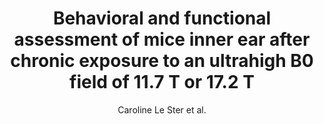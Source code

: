 ---
cat: ciel
subcat: midas
bestof: false
author: Caroline Le Ster et al.
title: Behavioral and functional assessment of mice inner ear after chronic exposure to an ultrahigh B0 field of 11.7 T or 17.2 T
journal: Magnetic Resonance in Medicine
year: 2023
type: article
doi: 10.1002/mrm.29659
---
